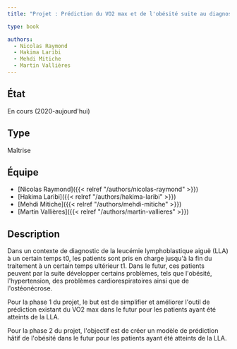 ```yaml
---
title: "Projet : Prédiction du VO2 max et de l'obésité suite au diagnostic de la leucémie lymphoblastique aiguë"

type: book

authors:
  - Nicolas Raymond
  - Hakima Laribi
  - Mehdi Mitiche
  - Martin Vallières
---
```


## État

En cours (2020-aujourd'hui)

## Type

Maîtrise

## Équipe

- [Nicolas Raymond]({{< relref "/authors/nicolas-raymond" >}})
- [Hakima Laribi]({{< relref "/authors/hakima-laribi" >}})
- [Mehdi Mitiche]({{< relref "/authors/mehdi-mitiche" >}})
- [Martin Vallières]({{< relref "/authors/martin-vallieres" >}})

## Description

Dans un contexte de diagnostic de la leucémie lymphoblastique aiguë (LLA) à un certain temps t0, les patients sont pris
en charge jusqu'à la fin du traitement à un certain temps ultérieur t1. Dans le futur, ces patients peuvent par la suite
développer certains problèmes, tels que l'obésité, l'hypertension, des problèmes cardiorespiratoires ainsi que de
l'ostéonécrose.

Pour la phase 1 du projet, le but est de simplifier et améliorer l'outil de prédiction existant du VO2 max dans le futur
pour les patients ayant été atteints de la LLA.

Pour la phase 2 du projet, l'objectif est de créer un modèle de prédiction hâtif de l'obésité dans le futur pour les
patients ayant été atteints de la LLA.
